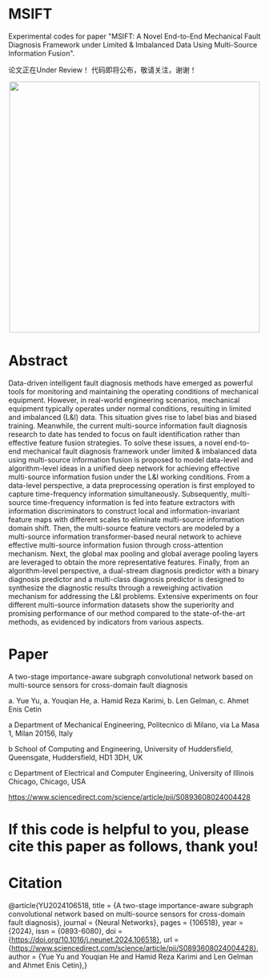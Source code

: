# MSIFT
Experimental codes for paper "MSIFT: A Novel End-to-End Mechanical Fault Diagnosis Framework under Limited & Imbalanced Data Using Multi-Source Information Fusion".


论文正在Under Review！
代码即将公布，敬请关注，谢谢！


<div align=center>
<img src="https://github.com/Polimi-YuYue/MSIFT/blob/main/Framework.jpg" width="500px">
</div>

# Abstract

Data-driven intelligent fault diagnosis methods have emerged as powerful tools for monitoring and maintaining the operating conditions of mechanical equipment. However, in real-world engineering scenarios, mechanical equipment typically operates under normal conditions, resulting in limited and imbalanced (L&I) data. This situation gives rise to label bias and biased training. Meanwhile, the current multi-source information fault diagnosis research to date has tended to focus on fault identification rather than effective feature fusion strategies. To solve these issues, a novel end-to-end mechanical fault diagnosis framework under limited & imbalanced data using multi-source information fusion is proposed to model data-level and algorithm-level ideas in a unified deep network for achieving effective multi-source information fusion under the L&I working conditions. From a data-level perspective, a data preprocessing operation is first employed to capture time-frequency information simultaneously. Subsequently, multi-source time-frequency information is fed into feature extractors with information discriminators to construct local and information-invariant feature maps with different scales to eliminate multi-source information domain shift. Then, the multi-source feature vectors are modeled by a multi-source information transformer-based neural network to achieve effective multi-source information fusion through cross-attention mechanism. Next, the global max pooling and global average pooling layers are leveraged to obtain the more representative features. Finally, from an algorithm-level perspective, a dual-stream diagnosis predictor with a binary diagnosis predictor and a multi-class diagnosis predictor is designed to synthesize the diagnostic results through a reweighing activation mechanism for addressing the L&I problems. Extensive experiments on four different multi-source information datasets show the superiority and promising performance of our method compared to the state-of-the-art methods, as evidenced by indicators from various aspects.


# Paper

A two-stage importance-aware subgraph convolutional network based on multi-source sensors for cross-domain fault diagnosis

a. Yue Yu, a. Youqian He, a. Hamid Reza Karimi, b. Len Gelman, c. Ahmet Enis Cetin

a Department of Mechanical Engineering, Politecnico di Milano, via La Masa 1, Milan 20156, Italy

b School of Computing and Engineering, University of Huddersfield, Queensgate, Huddersfield, HD1 3DH, UK

c Department of Electrical and Computer Engineering, University of Illinois Chicago, Chicago, USA

https://www.sciencedirect.com/science/article/pii/S0893608024004428

# If this code is helpful to you, please cite this paper as follows, thank you!
# Citation

@article{YU2024106518,
title = {A two-stage importance-aware subgraph convolutional network based on multi-source sensors for cross-domain fault diagnosis},
journal = {Neural Networks},
pages = {106518},
year = {2024},
issn = {0893-6080},
doi = {https://doi.org/10.1016/j.neunet.2024.106518},
url = {https://www.sciencedirect.com/science/article/pii/S0893608024004428},
author = {Yue Yu and Youqian He and Hamid Reza Karimi and Len Gelman and Ahmet Enis Cetin},}
